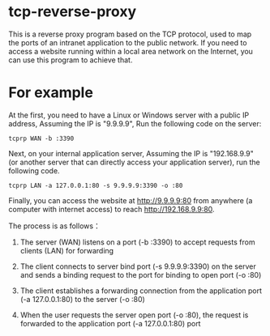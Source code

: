 # tcp-reverse-proxy

This is a reverse proxy program based on the TCP protocol, used to map the ports of an intranet application to the public network. If you need to access a website running within a local area network on the Internet, you can use this program to achieve that.

# For example

At the first, you need to have a Linux or Windows server with a public IP address, Assuming the IP is "9.9.9.9", Run the following code on the server:

```
tcprp WAN -b :3390
```

Next, on your internal application server, Assuming the IP is "192.168.9.9" (or another server that can directly access your application server), run the following code.

```
tcprp LAN -a 127.0.0.1:80 -s 9.9.9.9:3390 -o :80
```

Finally, you can access the website at http://9.9.9.9:80 from anywhere (a computer with internet access) to reach http://192.168.9.9:80.

The process is as follows：

1. The server (WAN) listens on a port (-b :3390) to accept requests from clients (LAN) for forwarding

2. The client connects to server bind port (-s 9.9.9.9:3390) on the server and sends a binding request to the port for binding to open port (-o :80)

3. The client establishes a forwarding connection from the application port (-a 127.0.0.1:80) to the server (-o :80)

4. When the user requests the server open port (-o :80), the request is forwarded to the application port (-a 127.0.0.1:80) port